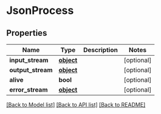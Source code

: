 # JsonProcess


## Properties
Name | Type | Description | Notes
------------ | ------------- | ------------- | -------------
**input_stream** | [**object**](.md) |  | [optional] 
**output_stream** | [**object**](.md) |  | [optional] 
**alive** | **bool** |  | [optional] 
**error_stream** | [**object**](.md) |  | [optional] 

[[Back to Model list]](../README.md#documentation-for-models) [[Back to API list]](../README.md#documentation-for-api-endpoints) [[Back to README]](../README.md)



